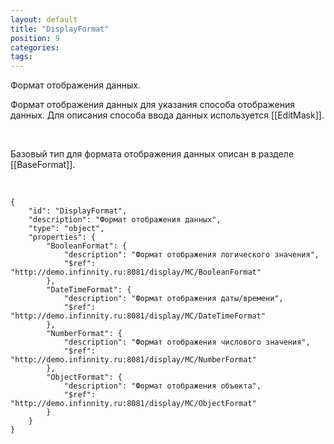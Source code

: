 ```yaml
---
layout: default
title: "DisplayFormat"
position: 9
categories: 
tags: 
---
```


Формат отображения данных.

Формат отображения данных для указания способа отображения данных. Для описания способа ввода данных используется [[EditMask]].

   

Базовый тип для формата отображения данных описан в разделе [[BaseFormat]].

  

```
{
	"id": "DisplayFormat",
	"description": "Формат отображения данных",
	"type": "object",
	"properties": {
		"BooleanFormat": {
			"description": "Формат отображения логического значения",
			"$ref": "http://demo.infinnity.ru:8081/display/MC/BooleanFormat"
		},
		"DateTimeFormat": {
			"description": "Формат отображения даты/времени",
			"$ref": "http://demo.infinnity.ru:8081/display/MC/DateTimeFormat"
		},
		"NumberFormat": {
			"description": "Формат отображения числового значения",
			"$ref": "http://demo.infinnity.ru:8081/display/MC/NumberFormat"
		},
		"ObjectFormat": {
			"description": "Формат отображения объекта",
			"$ref": "http://demo.infinnity.ru:8081/display/MC/ObjectFormat"
		}
	}
}
```

   

 

